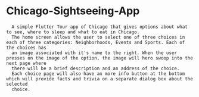 # Chicago-Sightseeing-App

      A simple Flutter Tour app of Chicago that gives options about what to see, where to sleep and what to eat in Chicago. 
      The home screen allows the user to select one of three choices in each of three categories: Neighborhoods, Events and Sports. Each of the choices has 
      an image associated with it's name to the right. When the user presses on the image of the option, the image will hero swoop into the next page where             
      there will be a brief description and an address of the choice. 
      Each choice page will also have an more info button at the bottom which will provide facts and trivia on a separate dialog box about the selected
      choice.
